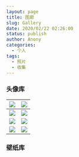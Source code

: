 ```yaml
---
layout: page
title: 图廊
slug: Gallery
date: 2020/02/22 02:26:00
status: publish
author: Anony
categories: 
  - 个人
tags: 
  - 照片
  - 收集
---
```


### 头像库

| ![](F:\site-Blog\src\头像\2ac7b65ebccae3cd868cb33445485fdf.JPG) | ![](F:\site-Blog\src\头像\8d454307880329eb964eb0e7a87d86e4.JPG) |
| ------------------------------------------------------------ | :----------------------------------------------------------: |
| ![](F:\site-Blog\src\头像\ca8f1467268bc7e8e93225ee29580b89.JPG) | ![](F:\site-Blog\src\头像\f7d9710dec01615ca9158edef0280b05.JPG) |
| ![](F:\site-Blog\src\头像\92c3410f9cb61a902d793a8a17dc4f74.JPG) | ![](F:\site-Blog\src\头像\231591865adb9b3c99dba30f370005b5.JPG) |
| ![](F:\site-Blog\src\头像\519ce177f5af9bc1ff27f7411a49c2ff.JPG) | ![](F:\site-Blog\src\头像\bbecd4d90482d142815de318b73b6bf2.JPG) |

### 壁纸库
